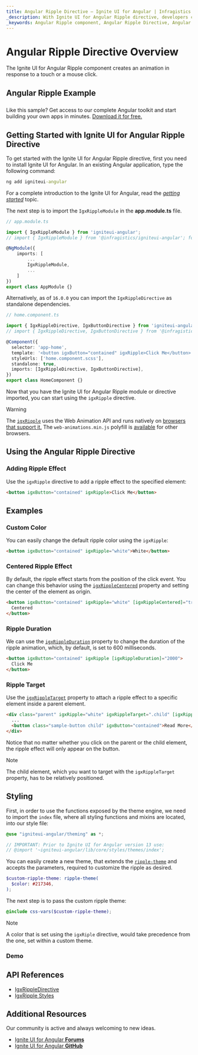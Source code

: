 ```yaml
---
title: Angular Ripple Directive – Ignite UI for Angular | Infragistics
_description: With Ignite UI for Angular Ripple directive, developers can define an area which received a ripple animation effect for powerful UI enhancement.
_keywords: Angular Ripple component, Angular Ripple Directive, Angular Ripple control, Ignite UI for Angular, UI controls, Angular widgets, web widgets, UI widgets, Angular, Native Angular Components Suite, Angular UI Components, Native Angular Components Library
---
```


# Angular Ripple Directive Overview

<p class="highlight">The Ignite UI for Angular Ripple component creates an animation in response to a touch or a mouse click.</p>

## Angular Ripple Example

<div class="divider--half"></div>

<code-view style="height: 100px"
           data-demos-base-url="{environment:demosBaseUrl}"
           iframe-src="{environment:demosBaseUrl}/interactions/ripple-sample-5" alt="Angular Ripple Example">
</code-view>

<p style="margin: 0;padding-top: 0.5rem">Like this sample? Get access to our complete Angular toolkit and start building your own apps in minutes. <a class="no-external-icon mchNoDecorate trackCTA" target="_blank" href="https://www.infragistics.com/products/ignite-ui-angular/download" data-xd-ga-action="Download" data-xd-ga-label="Ignite UI for Angular">Download it for free.</a></p>
<div class="divider--half"></div>

## Getting Started with Ignite UI for Angular Ripple Directive

To get started with the Ignite UI for Angular Ripple directive, first you need to install Ignite UI for Angular. In an existing Angular application, type the following command:

```cmd
ng add igniteui-angular
```

For a complete introduction to the Ignite UI for Angular, read the [*getting started*](general/getting-started.md) topic.

The next step is to import the `IgxRippleModule` in the **app.module.ts** file.

```typescript
// app.module.ts

import { IgxRippleModule } from 'igniteui-angular';
// import { IgxRippleModule } from '@infragistics/igniteui-angular'; for licensed package

@NgModule({
    imports: [
        ...
        IgxRippleModule,
        ...
    ]
})
export class AppModule {}
```

Alternatively, as of `16.0.0` you can import the `IgxRippleDirective` as standalone dependencies.

```typescript
// home.component.ts

import { IgxRippleDirective, IgxButtonDirective } from 'igniteui-angular';
// import { IgxRippleDirective, IgxButtonDirective } from '@infragistics/igniteui-angular'; for licensed package

@Component({
  selector: 'app-home',
  template: '<button igxButton="contained" igxRipple>Click Me</button>',
  styleUrls: ['home.component.scss'],
  standalone: true,
  imports: [IgxRippleDirective, IgxButtonDirective],
})
export class HomeComponent {}
```

Now that you have the Ignite UI for Angular Ripple module or directive imported, you can start using the `igxRipple` directive.

> [!WARNING]
> The [`igxRipple`]({environment:angularApiUrl}/classes/igxrippledirective.html) uses the Web Animation API and runs natively on [browsers that support it.](http://caniuse.com/#feat=web-animation)
> The `web-animations.min.js` polyfill is [available](https://github.com/web-animations/web-animations-js)
> for other browsers.

## Using the Angular Ripple Directive

### Adding Ripple Effect

Use the `igxRipple` directive to add a ripple effect to the specified element:

```html
<button igxButton="contained" igxRipple>Click Me</button>
```

## Examples

### Custom Color

You can easily change the default ripple color using the `igxRipple`:

```html
<button igxButton="contained" igxRipple="white">White</button>
```

<code-view style="height: 100px"
           data-demos-base-url="{environment:demosBaseUrl}"
           iframe-src="{environment:demosBaseUrl}/interactions/ripple-sample-6" alt="Angular Ripple Example">
</code-view>

### Centered Ripple Effect

By default, the ripple effect starts from the position of the click event. You can change this behavior using the [`igxRippleCentered`]({environment:angularApiUrl}/classes/igxrippledirective.html#centered) property and setting the center of the element as origin.

```html
<button igxButton="contained" igxRipple="white" [igxRippleCentered]="true">
  Centered
</button>
```

<code-view style="height: 100px"
           data-demos-base-url="{environment:demosBaseUrl}"
           iframe-src="{environment:demosBaseUrl}/interactions/ripple-sample-3" alt="Angular Ripple Example">
</code-view>

### Ripple Duration

We can use the [`igxRippleDuration`]({environment:angularApiUrl}/classes/igxrippledirective.html#rippleDuration) property to change the duration of the ripple animation, which, by default, is set to 600 milliseconds.

```html
<button igxButton="contained" igxRipple [igxRippleDuration]="2000">
  Click Me
</button>
```

<code-view style="height: 100px"
           data-demos-base-url="{environment:demosBaseUrl}"
           iframe-src="{environment:demosBaseUrl}/interactions/ripple-sample-4" alt="Angular Ripple Example">
</code-view>

### Ripple Target

Use the [`igxRippleTarget`]({environment:angularApiUrl}/classes/igxrippledirective.html#igxRippleTarget) property to attach a ripple effect to a specific element inside a parent element.

```html
<div class="parent" igxRipple="white" igxRippleTarget=".child" [igxRippleCentered]="true">
  ...
  <button class="sample-button child" igxButton="contained">Read More</button>
</div>
```

Notice that no matter whether you click on the parent or the child element, the ripple effect will only appear on the button.

<code-view style="height: 350px"
           data-demos-base-url="{environment:demosBaseUrl}"
           iframe-src="{environment:demosBaseUrl}/interactions/ripple-sample-2" alt="Angular Ripple Example">
</code-view>

> [!NOTE]
> The child element, which you want to target with the `igxRippleTarget` property, has to be relatively positioned.

## Styling

First, in order to use the functions exposed by the theme engine, we need to import the `index` file, where all styling functions and mixins are located, into our style file:

```scss
@use "igniteui-angular/theming" as *;

// IMPORTANT: Prior to Ignite UI for Angular version 13 use:
// @import '~igniteui-angular/lib/core/styles/themes/index';
```

You can easily create a new theme, that extends the [`ripple-theme`]({environment:sassApiUrl}/index.html#function-ripple-theme) and accepts the parameters, required to customize the ripple as desired.

```scss
$custom-ripple-theme: ripple-theme(
  $color: #217346,
);
```

The next step is to pass the custom ripple theme:

```scss
@include css-vars($custom-ripple-theme);
```

> [!NOTE]
> A color that is set using the `igxRiple` directive, would take precedence from the one, set within a custom theme.

### Demo

<code-view style="height:200px" 
           no-theming
           data-demos-base-url="{environment:demosBaseUrl}" 
           iframe-src="{environment:demosBaseUrl}/interactions/ripple-styling" alt="Angular Ripple Example">
</code-view>

## API References

<div class="divider--half"></div>

- [IgxRippleDirective]({environment:angularApiUrl}/classes/igxrippledirective.html)
- [IgxRipple Styles]({environment:sassApiUrl}/index.html#function-ripple-theme)

## Additional Resources

<div class="divider--half"></div>

Our community is active and always welcoming to new ideas.

- [Ignite UI for Angular **Forums**](https://www.infragistics.com/community/forums/f/ignite-ui-for-angular)
- [Ignite UI for Angular **GitHub**](https://github.com/IgniteUI/igniteui-angular)
